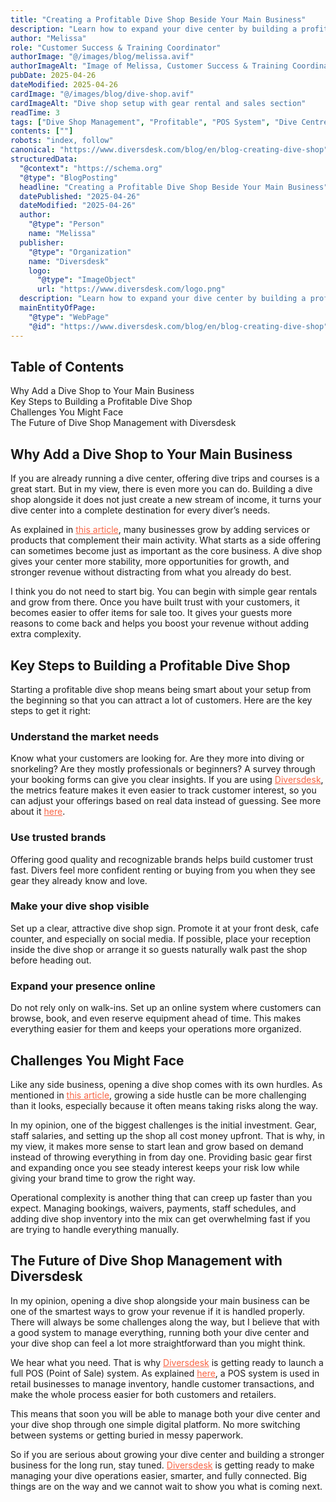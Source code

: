 ```yaml
---
title: "Creating a Profitable Dive Shop Beside Your Main Business"
description: "Learn how to expand your dive center by building a profitable dive shop. Discover key steps, challenges, and how Diversdesk can help manage everything digitally."
author: "Melissa"
role: "Customer Success & Training Coordinator"
authorImage: "@/images/blog/melissa.avif"
authorImageAlt: "Image of Melissa, Customer Success & Training Coordinator"
pubDate: 2025-04-26
dateModified: 2025-04-26
cardImage: "@/images/blog/dive-shop.avif"
cardImageAlt: "Dive shop setup with gear rental and sales section"
readTime: 3
tags: ["Dive Shop Management", "Profitable", "POS System", "Dive Centre Management", "Dive Centre Side Hustle"]
contents: [""]
robots: "index, follow"
canonical: "https://www.diversdesk.com/blog/en/blog-creating-dive-shop"
structuredData:
  "@context": "https://schema.org"
  "@type": "BlogPosting"
  headline: "Creating a Profitable Dive Shop Beside Your Main Business"
  datePublished: "2025-04-26"
  dateModified: "2025-04-26"
  author:
    "@type": "Person"
    name: "Melissa"
  publisher:
    "@type": "Organization"
    name: "Diversdesk"
    logo:
      "@type": "ImageObject"
      url: "https://www.diversdesk.com/logo.png"
  description: "Learn how to expand your dive center by building a profitable dive shop. Discover key steps, challenges, and how Diversdesk can help manage everything digitally."
  mainEntityOfPage:
    "@type": "WebPage"
    "@id": "https://www.diversdesk.com/blog/en/blog-creating-dive-shop"
---
```


<!-- Table of Contents -->
<nav id="toc" class="mb-8">
  <h2 class="text-xl font-bold mb-3">Table of Contents</h2>
  <ul class="space-y-2 text-neutral-600 dark:text-neutral-400">
    <li><a href="#whyadd" class="hover:text-neutral-800 dark:hover:text-neutral-200">Why Add a Dive Shop to Your Main Business</a></li>
    <li><a href="#keysteps" class="hover:text-neutral-800 dark:hover:text-neutral-200">Key Steps to Building a Profitable Dive Shop</a></li>
    <li><a href="#challenges" class="hover:text-neutral-800 dark:hover:text-neutral-200">Challenges You Might Face</a></li>
    <li><a href="#future" class="hover:text-neutral-800 dark:hover:text-neutral-200">The Future of Dive Shop Management with Diversdesk</a></li>
  </ul>
</nav>

<h2 id="whyadd" class="section-heading">Why Add a Dive Shop to Your Main Business</h2>
<p>
If you are already running a dive center, offering dive trips and courses is a great start. But in my view, there is even more you can do. Building a dive shop alongside it does not just create a new stream of income, it turns your dive center into a complete destination for every diver’s needs.
</p>
<p>
As explained in <a href="https://www.investopedia.com/terms/a/ancillaryrevenue.asp" target="_blank" rel="noopener noreferrer" style="color: #F86545">this article</a>, many businesses grow by adding services or products that complement their main activity. What starts as a side offering can sometimes become just as important as the core business. A dive shop gives your center more stability, more opportunities for growth, and stronger revenue without distracting from what you already do best.
</p>
<p>
I think you do not need to start big. You can begin with simple gear rentals and grow from there. Once you have built trust with your customers, it becomes easier to offer items for sale too. It gives your guests more reasons to come back and helps you boost your revenue without adding extra complexity.
</p>

<h2 id="keysteps" class="section-heading">Key Steps to Building a Profitable Dive Shop</h2>
<p>
Starting a profitable dive shop means being smart about your setup from the beginning so that you can attract a lot of customers. Here are the key steps to get it right:
</p>
<h3>Understand the market needs</h3>
<p>
Know what your customers are looking for. Are they more into diving or snorkeling? Are they mostly professionals or beginners? A survey through your booking forms can give you clear insights. If you are using <a href="https://www.diversdesk.com/" target="_blank" rel="noopener noreferrer" style="color: #F86545">Diversdesk</a>, the metrics feature makes it even easier to track customer interest, so you can adjust your offerings based on real data instead of guessing. See more about it <a href="https://www.diversdesk.com/blog/en/blog8-dive-center-metrics/" target="_blank" rel="noopener noreferrer" style="color: #F86545">here</a>.
</p>

<h3>Use trusted brands</h3>
<p>
Offering good quality and recognizable brands helps build customer trust fast. Divers feel more confident renting or buying from you when they see gear they already know and love.
</p>

<h3>Make your dive shop visible</h3>
<p>
Set up a clear, attractive dive shop sign. Promote it at your front desk, cafe counter, and especially on social media. If possible, place your reception inside the dive shop or arrange it so guests naturally walk past the shop before heading out.
</p>

<h3>Expand your presence online</h3>
<p>
Do not rely only on walk-ins. Set up an online system where customers can browse, book, and even reserve equipment ahead of time. This makes everything easier for them and keeps your operations more organized.
</p>

<h2 id="challenges" class="section-heading">Challenges You Might Face</h2>
<p>
Like any side business, opening a dive shop comes with its own hurdles. As mentioned in <a href="https://www.entrepreneur.com/starting-a-business/how-to-turn-your-side-hustle-into-a-thriving-business/485730" target="_blank" rel="noopener noreferrer" style="color: #F86545">this article</a>, growing a side hustle can be more challenging than it looks, especially because it often means taking risks along the way.
</p>
<p>
In my opinion, one of the biggest challenges is the initial investment. Gear, staff salaries, and setting up the shop all cost money upfront. That is why, in my view, it makes more sense to start lean and grow based on demand instead of throwing everything in from day one. Providing basic gear first and expanding once you see steady interest keeps your risk low while giving your brand time to grow the right way.
</p>
<p>
Operational complexity is another thing that can creep up faster than you expect. Managing bookings, waivers, payments, staff schedules, and adding dive shop inventory into the mix can get overwhelming fast if you are trying to handle everything manually.
</p>

<h2 id="future" class="section-heading">The Future of Dive Shop Management with Diversdesk</h2>
<p>
In my opinion, opening a dive shop alongside your main business can be one of the smartest ways to grow your revenue if it is handled properly. There will always be some challenges along the way, but I believe that with a good system to manage everything, running both your dive center and your dive shop can feel a lot more straightforward than you might think.
</p>
<p>
We hear what you need. That is why <a href="https://www.diversdesk.com/" target="_blank" rel="noopener noreferrer" style="color: #F86545">Diversdesk</a> is getting ready to launch a full POS (Point of Sale) system. As explained <a href="https://theincmagazine.com/top-10-benefits-of-pos-system-for-your-business/" target="_blank" rel="noopener noreferrer" style="color: #F86545">here</a>, a POS system is used in retail businesses to manage inventory, handle customer transactions, and make the whole process easier for both customers and retailers.
</p>
<p>
This means that soon you will be able to manage both your dive center and your dive shop through one simple digital platform. No more switching between systems or getting buried in messy paperwork.
</p>
<p>
So if you are serious about growing your dive center and building a stronger business for the long run, stay tuned. <a href="https://www.diversdesk.com/" target="_blank" rel="noopener noreferrer" style="color: #F86545">Diversdesk</a> is getting ready to make managing your dive operations easier, smarter, and fully connected. Big things are on the way and we cannot wait to show you what is coming next.
</p>

